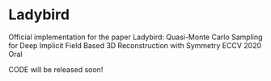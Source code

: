 # Ladybird
Official implementation for the paper
Ladybird: Quasi-Monte Carlo Sampling for Deep Implicit Field Based 3D Reconstruction with Symmetry
ECCV 2020 Oral

CODE will be released soon!
